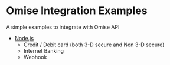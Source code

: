 # Omise Integration Examples

A simple examples to integrate with Omise API

* [Node.js](https://github.com/keeratita/omise-integration-examples/tree/master/node.js)
  * Credit / Debit card (both 3-D secure and Non 3-D secure)
  * Internet Banking
  * Webhook
